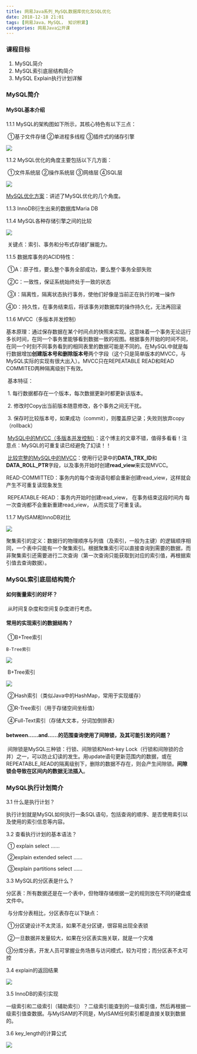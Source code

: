 ```yaml
---
title: 网易Java系列_MySQL数据库优化及SQL优化
date: 2018-12-18 21:01
tags: [网易Java，MySQL， 知识积累]
categories: 网易Java公开课
---
```


### 课程目标

1. MySQL简介
2. MySQL索引底层结构简介
3.  MySQL Explain执行计划详解

### MySQL简介

#### MySQL基本介绍

1.1.1 MySQL的架构图如下所示，其核心特色有以下三点：

​	①基于文件存储    ②单进程多线程    ③插件式的储存引擎

![](03_网易JAVA系列_MySQL数据库优化及SQL优化/MySQL架构.png)

1.1.2 MySQL优化的角度主要包括以下几方面：

​	①文件系统层    ②操作系统层    ③网络层    ④SQL层

![](03_网易JAVA系列_MySQL数据库优化及SQL优化/SQL执行过程.png)

[MySQL优化方案](https://www.cnblogs.com/clsn/p/8214048.html)：讲述了MySQL优化的几个角度。

1.1.3 InnoDB衍生出来的数据库Maria DB

1.1.4 MySQL各种存储引擎之间的比较

![](03_网易JAVA系列_MySQL数据库优化及SQL优化/MySQL存储引擎对比.png)

​	关键点：索引、事务和分布式存储扩展能力。

1.1.5 数据库事务的ACID特性：

​	①A：原子性，要么整个事务全部成功，要么整个事务全部失败

​	②C：一致性，保证系统始终处于一致的状态

​	③I：隔离性，隔离状态执行事务，使他们好像是当前正在执行的唯一操作

​	④D：持久性，在事务结束后，将该事务对数据库的操作持久化，无法再回滚

1.1.6 MVCC（多版本并发控制）

​	基本原理：通过保存数据在某个时间点的快照来实现。这意味着一个事务无论运行多长时间，在同一个事务里能够看到数据一致的视图。根据事务开始的时间不同，在同一个时刻不同事务看到的相同表里的数据可能是不同的。在MySQL中就是每行数据增加**创建版本号和删除版本号**两个字段（这个只是简单版本的MVCC，与MySQL实际的实现有很大出入）。MVCC只在REPEATABLE READ和READ COMMITED两种隔离级别下有效。

​	基本特征：

​	1. 每行数据都存在一个版本，每次数据更新时都更新该版本。

​	2. 修改时Copy出当前版本随意修改，各个事务之间无干扰。

​	3. 保存时比较版本号，如果成功（commit），则覆盖原记录；失败则放弃copy（rollback）

​	[MySQL中的MVCC（多版本并发控制）](https://www.cnblogs.com/aspirant/p/6920987.html)：这个博主的文章不错，值得多看看！注意点：MySQL的可重复读已经避免了幻读！！

​	[比较完整的MySQL中的MVCC](http://libisthanks.blog.163.com/blog/static/23527612320141016111027592)：使用行记录中的**DATA_TRX_ID**和**DATA_ROLL_PTR**字段，以及事务开始时创建**read_view**来实现MVCC。

​	READ-COMMITTED：事务内的每个查询语句都会重新创建read_view，这样就会产生不可重复读现象发生

​	REPEATABLE-READ：事务内开始时创建read_view， 在事务结束这段时间内 每一次查询都不会重新重建read_view， 从而实现了可重复读。

1.1.7 MyISAM和InnoDB对比

![](03_网易JAVA系列_MySQL数据库优化及SQL优化/MyISAM和InnoDB对比.png)

​	聚集索引的定义：数据行的物理顺序与列值（及索引，一般为主键）的逻辑顺序相同，一个表中只能有一个聚集索引。根据聚集索引可以直接查询到需要的数据，而非聚集索引还需要进行二次查询（第一次查询只能获取到对应的索引值，再根据索引值去查询数据）。

### MySQL索引底层结构简介

#### 如何衡量索引的好坏？

​	从时间复杂度和空间复杂度进行考虑。

#### 常用的实现索引的数据结构？

​	①B+Tree索引

 	B-Tree索引

![](03_网易JAVA系列_MySQL数据库优化及SQL优化/B-Tree索引.png)

​	B+Tree索引

![](03_网易JAVA系列_MySQL数据库优化及SQL优化/B+Tree索引.png)

​	②Hash索引（类似Java中的HashMap，常用于实现缓存）

​	③R-Tree索引（用于存储空间坐标值）

​	④Full-Text索引（存储大文本，分词加倒排表）

#### between……and……的范围查询使用了间隙锁，及其可能引发的问题？

​	间隙锁是MySQL三种锁：行锁、间隙锁和Next-key Lock（行锁和间隙锁的合并）之一，可以防止幻读的发生。用update语句更新范围内的数据，或在REPEATABLE_READ的隔离级别下，删除的数据不存在，则会产生间隙锁。**间隙锁会导致在区间内的数据无法插入**。

### MySQL执行计划简介

3.1 什么是执行计划？

​	执行计划就是MySQL如何执行一条SQL语句，包括查询的顺序、是否使用索引以及使用的索引信息等内容。

3.2 查看执行计划的基本语法？

​	① explain select ……

​	②explain extended select ……

​	③explain partitions select ……

3.3 MySQL的分区表是什么？

​	分区表：所有数据还是在一个表中，但物理存储根据一定的规则放在不同的硬盘或文件中。

​	与分库分表相比，分区表存在以下缺点：

​	①分区键设计不太灵活，如果不走分区键，很容易出现全表锁

​	②一旦数据并发量较大，如果在分区表实施关联，就是一个灾难

​	③分库分表，开发人员可掌握业务场景与访问模式，较为可控；而分区表不太可控

3.4 explain的返回结果

![](03_网易JAVA系列_MySQL数据库优化及SQL优化/explain结果.png)

3.5 InnoDB的索引实现

​	一级索引和二级索引（辅助索引）？二级索引能查到的一级索引值，然后再根据一级索引值查数据。与MyISAM的不同是，MyISAM任何索引都是直接关联到数据的。

3.6 key_length的计算公式

![](03_网易JAVA系列_MySQL数据库优化及SQL优化/索引key_length.png)